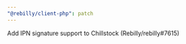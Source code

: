 ```yaml
---
"@rebilly/client-php": patch
---
```


Add IPN signature support to Chillstock (Rebilly/rebilly#7615)
